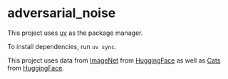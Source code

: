 # adversarial_noise

This project uses [uv](https://docs.astral.sh/uv/getting-started/installation/) as the package manager. 

To install dependencies, run `uv sync`.

This project uses data from [ImageNet](https://paperswithcode.com/dataset/imagenet) from [HuggingFace](https://huggingface.co/datasets/zh-plus/tiny-imagenet) as well as [Cats](https://huggingface.co/datasets/huggingface/cats-image) from [HuggingFace](https://huggingface.co/datasets/huggingface/cats-image).